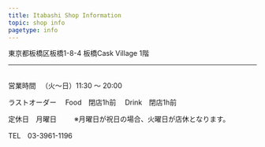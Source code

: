 ```yaml
---
title: Itabashi Shop Information
topic: shop info
pagetype: info
---
```

東京都板橋区板橋1-8-4
板橋Cask Village 1階

<hr>
<br>
営業時間
　（火〜日）11:30 ～ 20:00<br>

ラストオーダー
　Food　閉店1h前
　Drink　閉店1h前

定休日　月曜日  　　
※月曜日が祝日の場合、火曜日が店休となります。

TEL　03-3961-1196